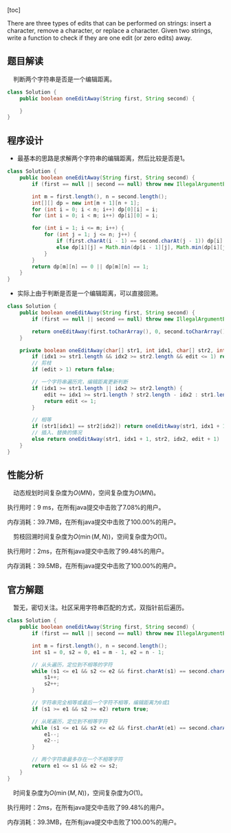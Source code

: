 [toc]

There are three types of edits that can be performed on strings: insert a character, remove a character, or replace a character. Given two strings, write a function to check if they are one edit (or zero edits) away.



## 题目解读

&emsp;判断两个字符串是否是一个编辑距离。

```java
class Solution {
    public boolean oneEditAway(String first, String second) {

    }
}
```

## 程序设计

* 最基本的思路是求解两个字符串的编辑距离，然后比较是否是1。

```java
class Solution {
    public boolean oneEditAway(String first, String second) {
        if (first == null || second == null) throw new IllegalArgumentException("invalid param");

        int m = first.length(), n = second.length();
        int[][] dp = new int[m + 1][n + 1];
        for (int i = 0; i < n; i++) dp[0][i] = i;
        for (int i = 0; i < m; i++) dp[i][0] = i;

        for (int i = 1; i <= m; i++) {
            for (int j = 1; j <= n; j++) {
                if (first.charAt(i - 1) == second.charAt(j - 1)) dp[i][j] = dp[i - 1][j - 1];
                else dp[i][j] = Math.min(dp[i - 1][j], Math.min(dp[i][j - 1], dp[i - 1][j - 1])) + 1;
            }
        }
        return dp[m][n] == 0 || dp[m][n] == 1; 
    }
}
```

* 实际上由于判断是否是一个编辑距离，可以直接回溯。

```java
class Solution {
    public boolean oneEditAway(String first, String second) {
        if (first == null || second == null) throw new IllegalArgumentException("invalid param");

        return oneEditAway(first.toCharArray(), 0, second.toCharArray(), 0, 0);
    }

    private boolean oneEditAway(char[] str1, int idx1, char[] str2, int idx2, int edit) {
        if (idx1 >= str1.length && idx2 >= str2.length && edit <= 1) return true;
        // 剪枝
        if (edit > 1) return false;

        // 一个字符串遍历完，编辑距离更新判断
        if (idx1 >= str1.length || idx2 >= str2.length) {
            edit += idx1 >= str1.length ? str2.length - idx2 : str1.length - idx1;
            return edit <= 1;
        }

        // 相等
        if (str1[idx1] == str2[idx2]) return oneEditAway(str1, idx1 + 1, str2, idx2 + 1, edit);
        // 插入、替换的情况
        else return oneEditAway(str1, idx1 + 1, str2, idx2, edit + 1) || oneEditAway(str1, idx1, str2, idx2 + 1, edit + 1) || oneEditAway(str1, idx1 + 1, str2, idx2 + 1, edit + 1);
    }
}
```

## 性能分析

&emsp;动态规划时间复杂度为$O(MN)$，空间复杂度为$O(MN)$。

执行用时：9 ms，在所有java提交中击败了7.08%的用户。

内存消耗：39.7MB，在所有java提交中击败了100.00%的用户。

&emsp;剪枝回溯时间复杂度为$O(\min(M,N))$，空间复杂度为$O(1)$。

执行用时：2ms，在所有java提交中击败了99.48%的用户。

内存消耗：39.5MB，在所有java提交中击败了100.00%的用户。

## 官方解题

&emsp;暂无，密切关注。社区采用字符串匹配的方式，双指针前后遍历。

```java
class Solution {
    public boolean oneEditAway(String first, String second) {
        if (first == null || second == null) throw new IllegalArgumentException("invalid param");

        int m = first.length(), n = second.length();
        int s1 = 0, s2 = 0, e1 = m - 1, e2 = n - 1;

        // 从头遍历，定位到不相等的字符
        while (s1 <= e1 && s2 <= e2 && first.charAt(s1) == second.charAt(s2)) {
            s1++;
            s2++;
        }

        // 字符串完全相等或最后一个字符不相等，编辑距离为0或1
        if (s1 >= e1 && s2 >= e2) return true;

        // 从尾遍历，定位到不相等字符
        while (s1 <= e1 && s2 <= e2 && first.charAt(e1) == second.charAt(e2)) {
            e1--;
            e2--;
        }

        // 两个字符串最多存在一个不相等字符
        return e1 <= s1 && e2 <= s2;
    }
}
```

&emsp;时间复杂度为$O(\min(M,N))$，空间复杂度为$O(1)$。

执行用时：2ms，在所有java提交中击败了99.48%的用户。

内存消耗：39.3MB，在所有java提交中击败了100.00%的用户。